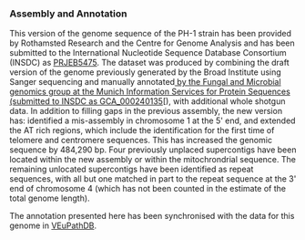 ### Assembly and Annotation

This version of the genome sequence of the PH-1 strain has been provided
by Rothamsted Research and the Centre for Genome Analysis and has been
submitted to the International Nucleotide Sequence Database Consortium
(INSDC) as [PRJEB5475](http://www.ebi.ac.uk/ena/data/view/PRJEB5475).
The dataset was produced by combining the draft version of the genome
previously generated by the Broad Institute using Sanger sequencing and
manually annotated[ by the Fungal and Microbial genomics group at the
Munich Information Services for Protein Sequences
(submitted to INSDC as
GCA_000240135](http://www.ebi.ac.uk/ena/data/view/GCA_000240135)[),
with additional whole shotgun data. In addition to filling gaps in the
previous assembly, the new version has: identified a mis-assembly in
chromosome 1 at the 5' end, and extended the AT rich regions, which
include the identification for the first time of telomere and centromere
sequences. This has increased the genomic sequence by 484,290 bp. Four
previously unplaced supercontigs have been located within the new
assembly or within the mitochrondrial sequence. The remaining unlocated
supercontigs have been identified as repeat sequences, with all but one
matched in part to the repeat sequence at the 3' end of chromosome 4
(which has not been counted in the estimate of the total genome length).

The annotation presented here has been synchronised with the data for this genome in [VEuPathDB](https://veupathdb.org/).

